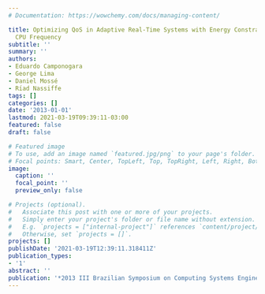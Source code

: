 ```yaml
---
# Documentation: https://wowchemy.com/docs/managing-content/

title: Optimizing QoS in Adaptive Real-Time Systems with Energy Constraint Varying
  CPU Frequency
subtitle: ''
summary: ''
authors:
- Eduardo Camponogara
- George Lima
- Daniel Mossé
- Rı́ad Nassiffe
tags: []
categories: []
date: '2013-01-01'
lastmod: 2021-03-19T09:39:11-03:00
featured: false
draft: false

# Featured image
# To use, add an image named `featured.jpg/png` to your page's folder.
# Focal points: Smart, Center, TopLeft, Top, TopRight, Left, Right, BottomLeft, Bottom, BottomRight.
image:
  caption: ''
  focal_point: ''
  preview_only: false

# Projects (optional).
#   Associate this post with one or more of your projects.
#   Simply enter your project's folder or file name without extension.
#   E.g. `projects = ["internal-project"]` references `content/project/deep-learning/index.md`.
#   Otherwise, set `projects = []`.
projects: []
publishDate: '2021-03-19T12:39:11.318411Z'
publication_types:
- '1'
abstract: ''
publication: '*2013 III Brazilian Symposium on Computing Systems Engineering*'
---
```

